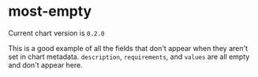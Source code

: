 # most-empty



Current chart version is `0.2.0`

This is a good example of all the fields that don't appear when they aren't set in chart metadata. `description`,
`requirements`, and `values` are all empty and don't appear here.





